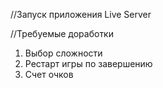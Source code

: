 //Запуск приложения 
Live Server

//Требуемые доработки
1. Выбор сложности
2. Рестарт игры по завершению
3. Счет очков